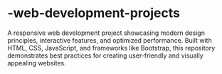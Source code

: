# -web-development-projects
A responsive web development project showcasing modern design principles, interactive features, and optimized performance. Built with HTML, CSS, JavaScript, and frameworks like Bootstrap, this repository demonstrates best practices for creating user-friendly and visually appealing websites.
